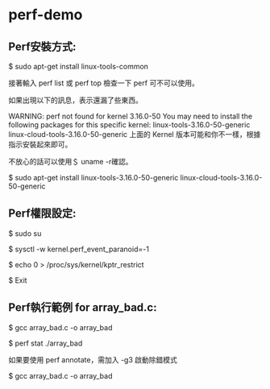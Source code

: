 # perf-demo

## Perf安裝方式:
$ sudo apt-get install linux-tools-common

接著輸入 perf list 或 perf top 檢查一下 perf 可不可以使用。

如果出現以下的訊息，表示還漏了些東西。

WARNING: perf not found for kernel 3.16.0-50
You may need to install the following packages for this specific kernel:
    linux-tools-3.16.0-50-generic
    linux-cloud-tools-3.16.0-50-generic
上面的 Kernel 版本可能和你不一樣，根據指示安裝起來即可。

不放心的話可以使用＄ uname -r確認。

$ sudo apt-get install linux-tools-3.16.0-50-generic linux-cloud-tools-3.16.0-50-generic

## Perf權限設定:
$ sudo su

$ sysctl -w kernel.perf_event_paranoid=-1

$ echo 0 > /proc/sys/kernel/kptr_restrict

$ Exit

## Perf執行範例 for array_bad.c:
$ gcc array_bad.c -o array_bad

$ perf stat ./array_bad

如果要使用 perf annotate，需加入 -g3 啟動除錯模式

$ gcc array_bad.c -o array_bad
